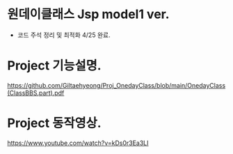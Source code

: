 # 원데이클래스 Jsp model1 ver.
- 코드 주석 정리 및 최적화 4/25 완료.

# Project 기능설명.
https://github.com/Giltaehyeong/Proj_OnedayClass/blob/main/OnedayClass(ClassBBS.part).pdf

# Project 동작영상.
https://www.youtube.com/watch?v=kDs0r3Ea3LI
